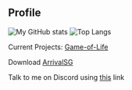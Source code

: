 ## Profile

![My GitHub stats](https://github-readme-stats.vercel.app/api?username=dakshrocks21&count_private=true&show_icons=true&theme=monokai)
![Top Langs](https://github-readme-stats.vercel.app/api/top-langs/?username=dakshrocks21&theme=monokai&layout=compact)</br>

Current Projects: <a href="https://github.com/DakshRocks21/Game-of-Life">Game-of-Life</a> 


Download <a href="https://apps.apple.com/us/app/arrivalsg/id159754331">ArrivalSG</a> 


Talk to me on Discord using <a href="https://discordapp.com/channels/@me/664354579437191169/">this</a> link 
